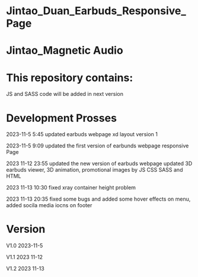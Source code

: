 # Jintao_Duan_Earbuds_Responsive_Page

# Jintao_Magnetic Audio

# This repository contains:

JS and SASS code will be added in next version

# Development Prosses

2023-11-5 5:45 updated earbuds webpage xd layout version 1

2023-11-5 9:09 updated the first version of earbunds webpage responsive Page

2023 11-12 23:55 updated the new version of earbuds webpage
updated 3D earbuds viewer, 3D animation, promotional images by JS CSS SASS and HTML 

2023 11-13 10:30 fixed xray container height problem

2023 11-13 20:35 fixed some bugs and added some hover effects on menu, added socila media iocns on footer

# Version

V1.0 2023-11-5

V1.1 2023 11-12 

V1.2 2023 11-13 


